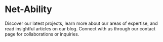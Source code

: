 # Net-Ability
Discover our latest projects, learn more about our areas of expertise, and read insightful articles on our blog. Connect with us through our contact page for collaborations or inquiries.
